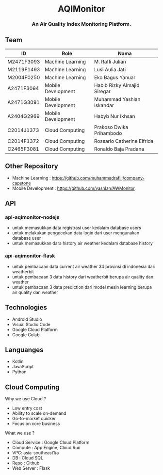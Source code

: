 
<p align="center">
  <h1 align="center">AQIMonitor</h1>
  <h3 align="center">An Air Quality Index Monitoring Platform. </h3>

</p>

## Team

| ID         | Role               | Nama                        |
| ---------- | ------------------ | --------------------------- |
| M2471F3093 | Machine Learning   | M. Rafli Julian             |
| M2119F1493 | Machine Learning   | Lusi Aulia Jati             |
| M2004F0250 | Machine Learning   | Eko Bagus Yanuar            |
| A2471F3094 | Mobile Development | Habib Rizky Almajid Siregar |
| A2471G3091 | Mobile Development | Muhammad Yashlan Iskandar   |
| A2404G2969 | Mobile Development | Habyb Nur Ikhsan            |
| C2014J1373 | Cloud Computing    | Prakoso Dwika Prihambodo    |
| C2014F1372 | Cloud Computing    | Rossario Catherine Elfrida  |
| C2465F3081 | Cloud Computing    | Ronaldo Baja Pradana        |

## Other Repository

- Machine Learning : https://github.com/muhammadraflij/company-capstone
- Mobile Development : https://github.com/yashlan/AWMonitor

## API

### api-aqimonitor-nodejs

- untuk memasukkan data registrasi user kedalam database users
- untuk melakukan pengecekan data login dari user mengunakan database user
- untuk memasukkan dara history air weather kedalam database history

### api-aqimonitor-flask

- untuk pembacaan data current air weather 34 provinsi di indonesia dari weatherbit
- untuk pembacaan 3 data history dari weatherbit berupa air quality dan weather
- untuk pembacaan 3 data prediction dari model mesin learning berupa air quality dan weather

## Technologies

- Android Studio
- Visual Studio Code
- Google Cloud Platform
- Google Colab

## Languanges

- Kotlin
- JavaScript
- Python

## Cloud Computing

Why we use Cloud ?

- Low entry cost
- Ability to scale on-demand
- Go-to-market quicker
- Focus on core business

What we use ?

- Cloud Service : Google Cloud Platform
- Compute : App Engine, Cloud Run
- VPC: asia-southeast1/a
- DB : Cloud SQL
- Repo : Github
- Web Server : Flask
